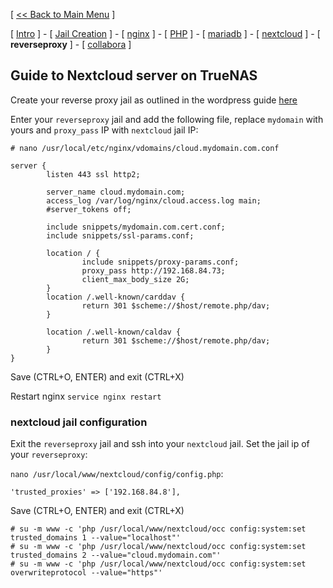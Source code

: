 [ [<< Back to Main Menu](https://github.com/seth586/guides/blob/master/README.md) ]

[ [Intro](README.md) ] - [ [Jail Creation](1_jail.md) ] - [ [nginx](4_apache.md) ] - [ [PHP](3_php.md) ] - [ [mariadb](2_mariadb.md) ] - [ [nextcloud](5_nextcloud.md) ] - [ **reverseproxy** ] - [ [collabora](7_collabora.md) ]

## Guide to Nextcloud server on TrueNAS

Create your reverse proxy jail as outlined in the wordpress guide [here](https://github.com/seth586/guides/blob/master/FreeNAS/webserver/6_reverse_proxy.md)

Enter your `reverseproxy` jail and add the following file, replace `mydomain` with yours and `proxy_pass` IP with `nextcloud` jail IP:
```
# nano /usr/local/etc/nginx/vdomains/cloud.mydomain.com.conf
```
```
server {
        listen 443 ssl http2;

        server_name cloud.mydomain.com;
        access_log /var/log/nginx/cloud.access.log main;
        #server_tokens off;

        include snippets/mydomain.com.cert.conf;
        include snippets/ssl-params.conf;

        location / {
                include snippets/proxy-params.conf;
                proxy_pass http://192.168.84.73;
                client_max_body_size 2G;
        }
        location /.well-known/carddav {
                return 301 $scheme://$host/remote.php/dav;
        }

        location /.well-known/caldav {
                return 301 $scheme://$host/remote.php/dav;
        }
}

```
Save (CTRL+O, ENTER) and exit (CTRL+X)

Restart nginx `service nginx restart`

### nextcloud jail configuration

Exit the `reverseproxy` jail and ssh into your `nextcloud` jail. Set the jail ip of your `reverseproxy`:

`nano /usr/local/www/nextcloud/config/config.php`:
```
'trusted_proxies' => ['192.168.84.8'],
```
Save (CTRL+O, ENTER) and exit (CTRL+X)
```
# su -m www -c 'php /usr/local/www/nextcloud/occ config:system:set trusted_domains 1 --value="localhost"'
# su -m www -c 'php /usr/local/www/nextcloud/occ config:system:set trusted_domains 2 --value="cloud.mydomain.com"'
# su -m www -c 'php /usr/local/www/nextcloud/occ config:system:set overwriteprotocol --value="https"'
```
